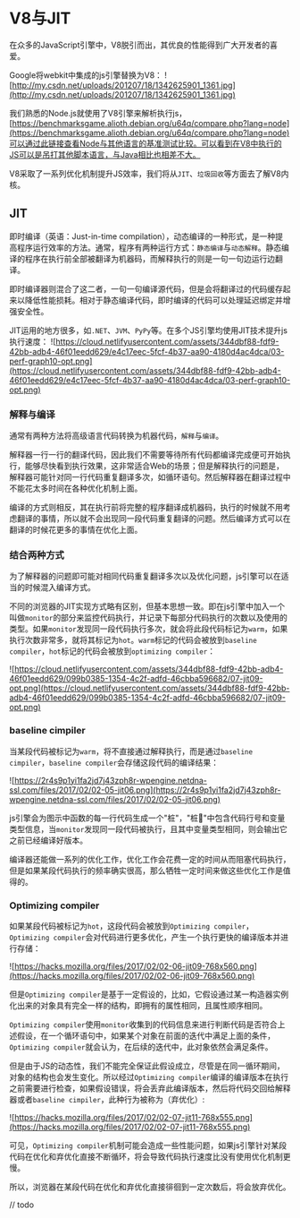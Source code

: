 # V8与JIT
在众多的JavaScript引擎中，V8脱引而出，其优良的性能得到广大开发者的喜爱。

Google将webkit中集成的js引擎替换为V8：
![http://my.csdn.net/uploads/201207/18/1342625901_1361.jpg](http://my.csdn.net/uploads/201207/18/1342625901_1361.jpg)

我们熟悉的Node.js就使用了V8引擎来解析执行js，[https://benchmarksgame.alioth.debian.org/u64q/compare.php?lang=node](https://benchmarksgame.alioth.debian.org/u64q/compare.php?lang=node)可以通过此链接查看Node与其他语言的基准测试比较。可以看到在V8中执行的JS可以是吊打其他脚本语言，与Java相比也相差不大。

V8采取了一系列优化机制提升JS效率，我们将从`JIT`、`垃圾回收`等方面去了解V8内核。

## JIT
即时编译（英语：Just-in-time compilation），动态编译的一种形式，是一种提高程序运行效率的方法。通常，程序有两种运行方式：`静态编译`与`动态解释`。静态编译的程序在执行前全部被翻译为机器码，而解释执行的则是一句一句边运行边翻译。

即时编译器则混合了这二者，一句一句编译源代码，但是会将翻译过的代码缓存起来以降低性能损耗。相对于静态编译代码，即时编译的代码可以处理延迟绑定并增强安全性。

JIT运用的地方很多，如`.NET`、`JVM`、`PyPy`等。在多个JS引擎均使用JIT技术提升js执行速度：
![https://cloud.netlifyusercontent.com/assets/344dbf88-fdf9-42bb-adb4-46f01eedd629/e4c17eec-5fcf-4b37-aa90-4180d4ac4dca/03-perf-graph10-opt.png](https://cloud.netlifyusercontent.com/assets/344dbf88-fdf9-42bb-adb4-46f01eedd629/e4c17eec-5fcf-4b37-aa90-4180d4ac4dca/03-perf-graph10-opt.png)

### 解释与编译
通常有两种方法将高级语言代码转换为机器代码，`解释`与`编译`。

解释器一行一行的翻译代码，因此我们不需要等待所有代码都编译完成便可开始执行，能够尽快看到执行效果，这非常适合Web的场景；但是解释执行的问题是，解释器可能针对同一行代码重复翻译多次，如循环语句。然后解释器在翻译过程中不能花太多时间在各种优化机制上面。

编译的方式则相反，其在执行前将完整的程序翻译成机器码，执行的时候就不用考虑翻译的事情，所以就不会出现同一段代码重复翻译的问题。然后编译方式可以在翻译的时候花更多的事情在优化上面。

### 结合两种方式

为了解释器的问题即可能对相同代码重复翻译多次以及优化问题，js引擎可以在适当的时候混入编译方式。

不同的浏览器的JIT实现方式略有区别，但基本思想一致。即在js引擎中加入一个叫做`monitor`的部分来监控代码执行，并记录下每部分代码执行的次数以及使用的类型。如果`monitor`发现同一段代码执行多次，就会将此段代码标记为`warm`，如果执行次数非常多，就将其标记为`hot`。`warm`标记的代码会被放到`baseline compiler`，`hot`标记的代码会被放到`optimizing compiler`：

![https://cloud.netlifyusercontent.com/assets/344dbf88-fdf9-42bb-adb4-46f01eedd629/099b0385-1354-4c2f-adfd-46cbba596682/07-jit09-opt.png](https://cloud.netlifyusercontent.com/assets/344dbf88-fdf9-42bb-adb4-46f01eedd629/099b0385-1354-4c2f-adfd-46cbba596682/07-jit09-opt.png)

### baseline cimpiler
当某段代码被标记为`warm`，将不直接通过解释执行，而是通过`baseline cimpiler`，`baseline compiler`会存储这段代码的编译结果：

![https://2r4s9p1yi1fa2jd7j43zph8r-wpengine.netdna-ssl.com/files/2017/02/02-05-jit06.png](https://2r4s9p1yi1fa2jd7j43zph8r-wpengine.netdna-ssl.com/files/2017/02/02-05-jit06.png)

js引擎会为图示中函数的每一行代码生成一个"桩"，"桩"中包含代码行号和变量类型信息，当`monitor`发现同一段代码被执行，且其中变量类型相同，则会输出它之前已经编译好版本。

编译器还能做一系列的优化工作，优化工作会花费一定的时间从而阻塞代码执行，但是如果某段代码执行的频率确实很高，那么牺牲一定时间来做这些优化工作是值得的。

### Optimizing compiler
如果某段代码被标记为`hot`，这段代码会被放到`Optimizing compiler`，`Optimizing compiler`会对代码进行更多优化，产生一个执行更快的编译版本并进行存储：

![https://hacks.mozilla.org/files/2017/02/02-06-jit09-768x560.png](https://hacks.mozilla.org/files/2017/02/02-06-jit09-768x560.png)

但是`Optimizing compiler`是基于一定假设的，比如，它假设通过某一构造器实例化出来的对象具有完全一样的结构，即拥有的属性相同，且属性顺序相同。

`Optimizing compiler`使用`monitor`收集到的代码信息来进行判断代码是否符合上述假设，在一个循环语句中，如果某个对象在前面的迭代中满足上面的条件，`Optimizing compiler`就会认为，在后续的迭代中，此对象依然会满足条件。

但是由于JS的动态性，我们不能完全保证此假设成立，尽管是在同一循环期间，对象的结构也会发生变化。所以经过`Optimizing compiler`编译的编译版本在执行之前需要进行检查，如果假设错误，将会丢弃此编译版本，然后将代码交回给解释器或者`baseline cimpiler`，此种行为被称为（弃优化）:

![https://hacks.mozilla.org/files/2017/02/02-07-jit11-768x555.png](https://hacks.mozilla.org/files/2017/02/02-07-jit11-768x555.png)

可见，`Optimizing compiler`机制可能会造成一些性能问题，如果js引擎针对某段代码在优化和弃优化直接不断循环，将会导致代码执行速度比没有使用优化机制更慢。

所以，浏览器在某段代码在优化和弃优化直接徘徊到一定次数后，将会放弃优化。

// todo